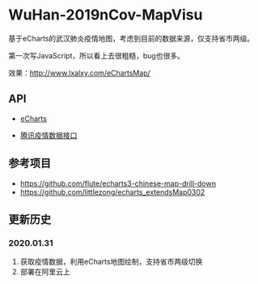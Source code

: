 # WuHan-2019nCov-MapVisu
基于eCharts的武汉肺炎疫情地图，考虑到目前的数据来源，仅支持省市两级。

第一次写JavaScript，所以看上去很粗糙，bug也很多。

效果：http://www.lxalxy.com/eChartsMap/

## API

* [eCharts](https://www.echartsjs.com/zh/index.html)

* [腾讯疫情数据接口](https://service-n9zsbooc-1252957949.gz.apigw.tencentcs.com/release/qq)

## 参考项目

* https://github.com/flute/echarts3-chinese-map-drill-down
* https://github.com/littlezong/echarts_extendsMap0302

## 更新历史

### 2020.01.31

1. 获取疫情数据，利用eCharts地图绘制，支持省市两级切换
2. 部署在阿里云上